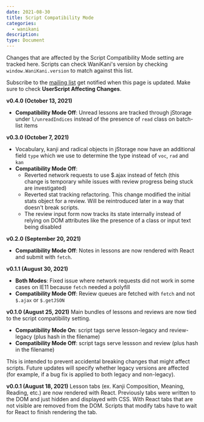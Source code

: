 ```yaml
---
date: 2021-08-30
title: Script Compatibility Mode
categories:
  - wanikani
description:
type: Document
---
```


Changes that are affected by the Script Compatibility Mode setting are tracked here. Scripts can check WaniKani's version by checking `window.WaniKani.version` to match against this list.

Subscribe to the [mailing list](https://tofugu.us1.list-manage.com/subscribe?u=b7f2114d74e3cac96344f797c&id=8b79442fb1) get notified when this page is updated. Make sure to check **UserScript Affecting Changes**.

**v0.4.0 (October 13, 2021)**
- **Compatibility Mode Off**: Unread lessons are tracked through jStorage under `l/unreadIndices` instead of the presence of `read` class on batch-list items

**v0.3.0 (October 7, 2021)**
  - Vocabulary, kanji and radical objects in jStorage now have an additional field `type` which we use to determine the type instead of `voc`, `rad` and `kan`
  - **Compatibility Mode Off**: 
    - Reverted network requests to use $.ajax instead of fetch (this change is temporary while issues with review progress being stuck are investigated)
    - Reverted stat tracking refactoring. This change modified the initial stats object for a review. Will be reintroduced later in a way that doesn't break scripts.
    - The review input form now tracks its state internally instead of relying on DOM attributes like the presence of a class or input text being disabled

**v0.2.0 (September 20, 2021)**
- **Compatibility Mode Off**: Notes in lessons are now rendered with React and submit with `fetch`.

**v0.1.1 (August 30, 2021)**
- **Both Modes**: Fixed issue where network requests did not work in some cases on IE11 because `fetch` needed a polyfill
- **Compatibility Mode Off**: Review queues are fetched with `fetch` and not `$.ajax` or `$.getJSON`

**v0.1.0 (August 25, 2021)** Main bundles of lessons and reviews are now tied to the script compatibility setting.
- **Compatibility Mode On**: script tags serve lesson-legacy and review-legacy (plus hash in the filename)
- **Compatibility Mode Off**: script tags serve lessson and review (plus hash in the filename)

This is intended to prevent accidental breaking changes that might affect scripts. Future updates will specify whether legacy versions are affected (for example, if a bug fix is applied to both legacy and non-legacy).

**v0.0.1 (August 18, 2021)** Lesson tabs (ex. Kanji Composition, Meaning, Reading, etc.) are now rendered with React. Previously tabs were written to the DOM and just hidden and displayed with CSS. With React tabs that are not visible are removed from the DOM. Scripts that modify tabs have to wait for React to finish rendering the tab.


